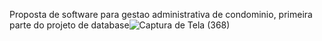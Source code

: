 Proposta de software para gestao administrativa de condominio, primeira parte do projeto de database![Captura de Tela (368)](https://user-images.githubusercontent.com/58758617/186046673-401dc92e-2906-4c11-9fad-d2dafa9dc615.png)
